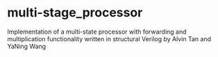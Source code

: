 # multi-stage_processor
Implementation of a multi-state processor with forwarding and multiplication functionality written in structural Verilog by Alvin Tan and YaNing Wang
